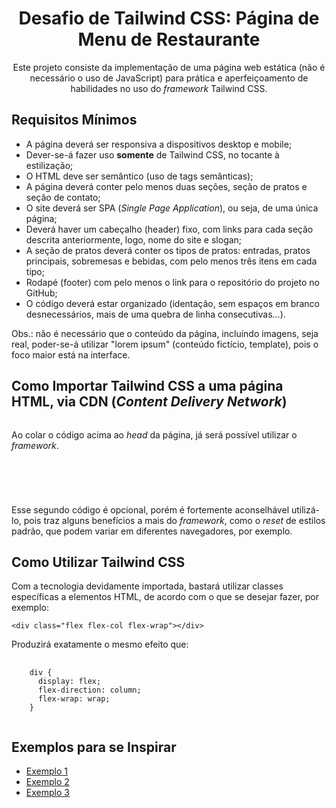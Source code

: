 <div align="center">
  <h1>Desafio de Tailwind CSS: Página de Menu de Restaurante</h1>
  <p>Este projeto consiste da implementação de uma página web estática (não é necessário o uso de JavaScript) para prática e aperfeiçoamento de habilidades no uso do <em>framework</em> Tailwind CSS.</p>
</div>

<h2>Requisitos Mínimos</h2>
<ul>
  <li>A página deverá ser responsiva a dispositivos desktop e mobile;</li>
  <li>Dever-se-á fazer uso <strong>somente</strong> de Tailwind CSS, no tocante à estilização;</li>
  <li>O HTML deve ser semântico (uso de tags semânticas);</li>
  <li>A página deverá conter pelo menos duas seções, seção de pratos e seção de contato;</li>
  <li>O site deverá ser SPA (<em>Single Page Application</em>), ou seja, de uma única página;</li>
  <li>Deverá haver um cabeçalho (header) fixo, com links para cada seção descrita anteriormente, logo, nome do site e slogan;</li>
  <li>A seção de pratos deverá conter os tipos de pratos: entradas, pratos principais, sobremesas e bebidas, com pelo menos três itens em cada tipo;</li>
  <li>Rodapé (footer) com pelo menos o link para o repositório do projeto no GitHub;</li>
  <li>O código deverá estar organizado (identação, sem espaços em branco desnecessários, mais de uma quebra de linha consecutivas...).</li>
</ul>
<p>Obs.: não é necessário que o conteúdo da página, incluíndo imagens, seja real, poder-se-á utilizar "lorem ipsum" (conteúdo fictício, template), pois o foco maior está na interface.</p>

<h2>Como Importar Tailwind CSS a uma página HTML, via CDN (<em>Content Delivery Network</em>)</h2>
<pre><code><script src="https://cdn.tailwindcss.com"></script></code></pre>
<p>Ao colar o código acima ao <em>head</em> da página, já será possível utilizar o <em>framework</em>.</p>

<pre>
<code>
<script>
  tailwind.config = {
    theme: {
      extend: {},
    },
    corePlugins: {
      preflight: true,
    },
  }
</script>
</code>
</pre>
<p>Esse segundo código é opcional, porém é fortemente aconselhável utilizá-lo, pois traz alguns benefícios a mais do <em>framework</em>, como o <em>reset</em> de estilos padrão, que podem variar em diferentes navegadores, por exemplo.</p>

<h2>Como Utilizar Tailwind CSS</h2>
<p>Com a tecnologia devidamente importada, bastará utilizar classes específicas a elementos HTML, de acordo com o que se desejar fazer, por exemplo:</p>
<pre><code>&lt;div class="flex flex-col flex-wrap">&lt;/div></code></pre>

<p>Produzirá exatamente o mesmo efeito que:</p>
<pre>
  <code>
    div {
      display: flex;
      flex-direction: column;
      flex-wrap: wrap;
    }
  </code>
</pre>

<h2>Exemplos para se Inspirar</h2>
<ul>
  <li><a href="https://www.tripadvisor.com.br/TravelersChoice-Restaurants">Exemplo 1</a></li>
  <li><a href="https://www.msccruzeiros.com.br/a-bordo/refeicoes-e-bebidas/buffet-e-restaurante">Exemplo 2</a></li>
  <li><a href="https://disneyworld.disney.go.com/pt-br/dining/snack-dine-enjoy/">Exemplo 3</a></li>
</ul>

